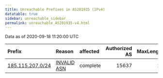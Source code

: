 ```yaml
---
title: Unreachable Prefixes in AS201935 (IPv4)
datatable: true
sidebar: unreachable_sidebar
permalink: unreachable_AS201935-v4.html
---
```


Data as of 2020-09-18 11:20:00 UTC


<div class="datatable-begin"></div>

| Prefix                                                     | Reason                                                                                                   | affected   |   Authorized AS |   MaxLength | Anchor                                         |   unreachable /24s |
|:-----------------------------------------------------------|:---------------------------------------------------------------------------------------------------------|:-----------|----------------:|------------:|:-----------------------------------------------|-------------------:|
| [185.115.207.0/24](https://stat.ripe.net/185.115.207.0/24) | [INVALID ASN](https://rpki-validator.ripe.net/announcement-preview?asn=AS201935&prefix=185.115.207.0/24) | complete   |           15637 |          24 | [RIPE](unreachable_RIPE_NCC_RPKI_Root-v4.html) |                  1 |

<div class="datatable-end"></div>
